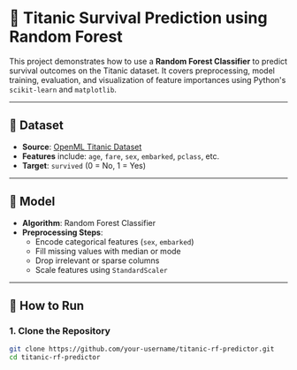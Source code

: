 # 🚢 Titanic Survival Prediction using Random Forest

This project demonstrates how to use a **Random Forest Classifier** to predict survival outcomes on the Titanic dataset. It covers preprocessing, model training, evaluation, and visualization of feature importances using Python's `scikit-learn` and `matplotlib`.

---

## 📁 Dataset

- **Source**: [OpenML Titanic Dataset](https://www.openml.org/d/40945)
- **Features** include: `age`, `fare`, `sex`, `embarked`, `pclass`, etc.
- **Target**: `survived` (0 = No, 1 = Yes)

---

## 🧠 Model

- **Algorithm**: Random Forest Classifier
- **Preprocessing Steps**:
  - Encode categorical features (`sex`, `embarked`)
  - Fill missing values with median or mode
  - Drop irrelevant or sparse columns
  - Scale features using `StandardScaler`

---

## 🚀 How to Run

### 1. Clone the Repository

```bash
git clone https://github.com/your-username/titanic-rf-predictor.git
cd titanic-rf-predictor
